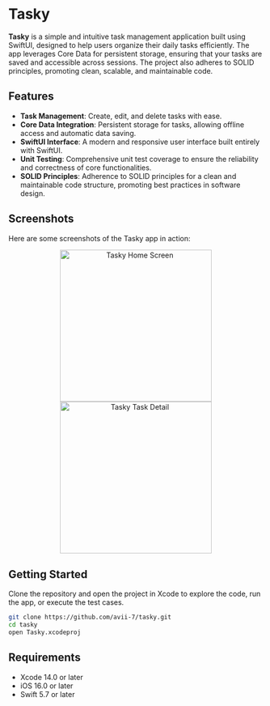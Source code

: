 # Tasky

**Tasky** is a simple and intuitive task management application built using SwiftUI, designed to help users organize their daily tasks efficiently. The app leverages Core Data for persistent storage, ensuring that your tasks are saved and accessible across sessions. The project also adheres to SOLID principles, promoting clean, scalable, and maintainable code.

## Features

- **Task Management**: Create, edit, and delete tasks with ease.
- **Core Data Integration**: Persistent storage for tasks, allowing offline access and automatic data saving.
- **SwiftUI Interface**: A modern and responsive user interface built entirely with SwiftUI.
- **Unit Testing**: Comprehensive unit test coverage to ensure the reliability and correctness of core functionalities.
- **SOLID Principles**: Adherence to SOLID principles for a clean and maintainable code structure, promoting best practices in software design.

## Screenshots
Here are some screenshots of the Tasky app in action:

<p align="center">
  <img src="https://github.com/user-attachments/assets/6d97b39e-61bf-4384-afe5-d22ccd4b8577" alt="Tasky Home Screen" width="300">
  <img src="https://github.com/user-attachments/assets/f8a86774-8a75-4bef-8837-87b23e43204d" alt="Tasky Task Detail" width="300">
</p>

## Getting Started

Clone the repository and open the project in Xcode to explore the code, run the app, or execute the test cases.

```bash
git clone https://github.com/avii-7/tasky.git
cd tasky
open Tasky.xcodeproj
```

## Requirements

- Xcode 14.0 or later
- iOS 16.0 or later
- Swift 5.7 or later
